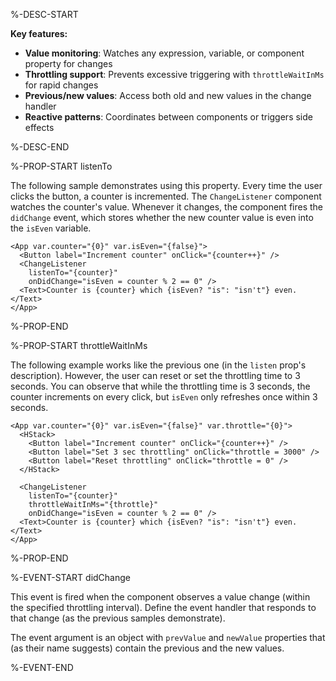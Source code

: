 %-DESC-START

**Key features:**
- **Value monitoring**: Watches any expression, variable, or component property for changes
- **Throttling support**: Prevents excessive triggering with `throttleWaitInMs` for rapid changes
- **Previous/new values**: Access both old and new values in the change handler
- **Reactive patterns**: Coordinates between components or triggers side effects

%-DESC-END

%-PROP-START listenTo

The following sample demonstrates using this property. Every time the user clicks the button, a counter is incremented. The `ChangeListener` component watches the counter's value. Whenever it changes, the component fires the `didChange` event, which stores whether the new counter value is even into the `isEven` variable.

```xmlui-pg copy display name="Example: listenTo"
<App var.counter="{0}" var.isEven="{false}">
  <Button label="Increment counter" onClick="{counter++}" />
  <ChangeListener
    listenTo="{counter}"
    onDidChange="isEven = counter % 2 == 0" />
  <Text>Counter is {counter} which {isEven? "is": "isn't"} even.</Text>
</App>
```

%-PROP-END

%-PROP-START throttleWaitInMs

The following example works like the previous one (in the `listen` prop's description). However, the user can reset or set the throttling time to 3 seconds. You can observe that while the throttling time is 3 seconds, the counter increments on every click, but `isEven` only refreshes once within 3 seconds.

```xmlui-pg copy display name="Example: throttleWaitInMs"
<App var.counter="{0}" var.isEven="{false}" var.throttle="{0}">
  <HStack>
    <Button label="Increment counter" onClick="{counter++}" />
    <Button label="Set 3 sec throttling" onClick="throttle = 3000" />
    <Button label="Reset throttling" onClick="throttle = 0" />
  </HStack>

  <ChangeListener
    listenTo="{counter}"
    throttleWaitInMs="{throttle}"
    onDidChange="isEven = counter % 2 == 0" />
  <Text>Counter is {counter} which {isEven? "is": "isn't"} even.</Text>
</App>
```

%-PROP-END

%-EVENT-START didChange

This event is fired when the component observes a value change (within the specified throttling interval). Define the event handler that responds to that change (as the previous samples demonstrate).

The event argument is an object with `prevValue` and `newValue` properties that (as their name suggests) contain the previous and the new values.

%-EVENT-END
